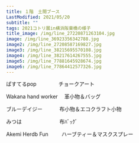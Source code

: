 ```yaml
---
title: １階　土間ブース
LastModified: 2021/05/20
subtitle: ""
tags: 2021コトリ展in横浜阪東橋の様子
title_image: /img/line_27220871263104.jpg
image: /img/line_36923356342788.jpg
image2: /img/line_27208587169827.jpg
image3: /img/line_38215695570108.jpg
image4: /img/line_38217614267555.jpg
image5: /img/line_77881645928674.jpg
image6: /img/line_77864412577326.jpg
---
```

ぱすてるpop 　　　　チョークアート

Wakana hand worker 　革小物＆バッグ

ブルーデイジー　　　 布小物＆エコクラフト小物

みつは 　　　　　　　布ﾊﾞｯｸﾞ

Akemi Herdb Fun 　　 ハーブティー＆マスクスプレー